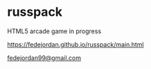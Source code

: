 # russpack
HTML5 arcade game in progress

https://fedejordan.github.io/russpack/main.html

fedejordan99@gmail.com
